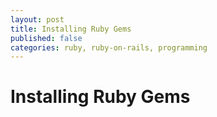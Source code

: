 ```yaml
---
layout: post
title: Installing Ruby Gems
published: false
categories: ruby, ruby-on-rails, programming
---
```


# Installing Ruby Gems
